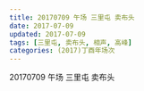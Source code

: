 ```yaml
---
title: 20170709 午场 三里屯 卖布头
date: 2017-07-09
updated: 2017-07-09
tags: [三里屯, 卖布头, 相声, 高峰] 
categories: (2017)丁酉年场次 
---
```

20170709 午场 三里屯 卖布头
